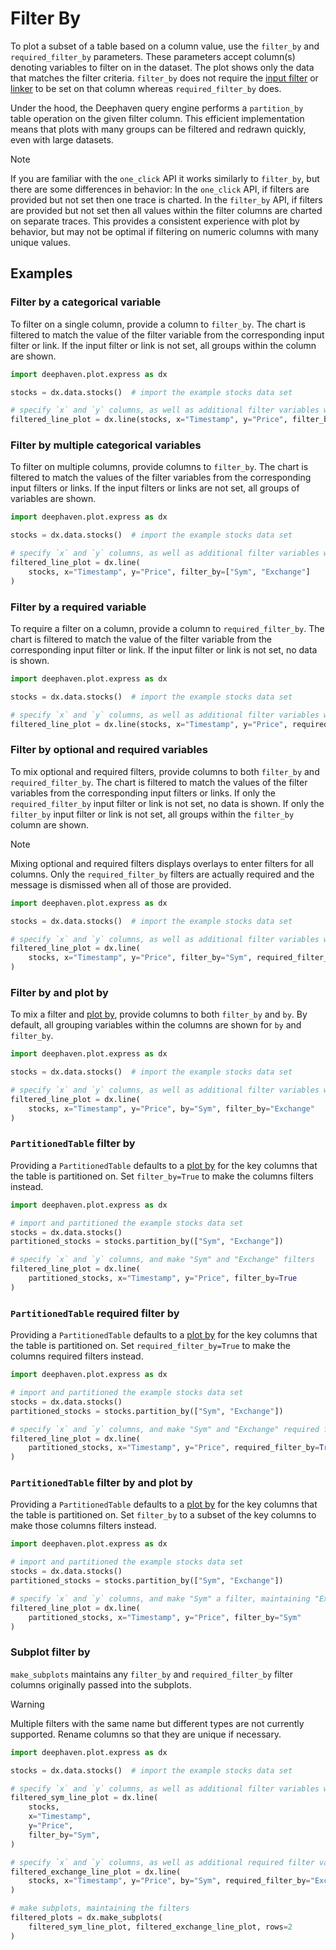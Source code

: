 # Filter By

To plot a subset of a table based on a column value, use the `filter_by` and `required_filter_by` parameters. These parameters accept column(s) denoting variables to filter on in the dataset. The plot shows only the data that matches the filter criteria. `filter_by` does not require the [input filter](https://deephaven.io/core/docs/how-to-guides/user-interface/filters/#input-filters) or [linker](https://deephaven.io/core/docs/how-to-guides/user-interface/filters/#linker) to be set on that column whereas `required_filter_by` does.

Under the hood, the Deephaven query engine performs a `partition_by` table operation on the given filter column. This efficient implementation means that plots with many groups can be filtered and redrawn quickly, even with large datasets.

> [!NOTE]
> If you are familiar with the `one_click` API it works similarly to `filter_by`, but there are some differences in behavior:
> In the `one_click` API, if filters are provided but not set then one trace is charted.
> In the `filter_by` API, if filters are provided but not set then all values within the filter columns are charted on separate traces.
> This provides a consistent experience with plot by behavior, but may not be optimal if filtering on numeric columns with many unique values.

## Examples

### Filter by a categorical variable

To filter on a single column, provide a column to `filter_by`. The chart is filtered to match the value of the filter variable from the corresponding input filter or link. If the input filter or link is not set, all groups within the column are shown.

```python
import deephaven.plot.express as dx

stocks = dx.data.stocks()  # import the example stocks data set

# specify `x` and `y` columns, as well as additional filter variables with `filter_by`
filtered_line_plot = dx.line(stocks, x="Timestamp", y="Price", filter_by="Sym")
```

### Filter by multiple categorical variables

To filter on multiple columns, provide columns to `filter_by`. The chart is filtered to match the values of the filter variables from the corresponding input filters or links. If the input filters or links are not set, all groups of variables are shown.

```python
import deephaven.plot.express as dx

stocks = dx.data.stocks()  # import the example stocks data set

# specify `x` and `y` columns, as well as additional filter variables with `filter_by`
filtered_line_plot = dx.line(
    stocks, x="Timestamp", y="Price", filter_by=["Sym", "Exchange"]
)
```

### Filter by a required variable

To require a filter on a column, provide a column to `required_filter_by`. The chart is filtered to match the value of the filter variable from the corresponding input filter or link. If the input filter or link is not set, no data is shown.

```python skip-test
import deephaven.plot.express as dx

stocks = dx.data.stocks()  # import the example stocks data set

# specify `x` and `y` columns, as well as additional filter variables with `required_filter_by`
filtered_line_plot = dx.line(stocks, x="Timestamp", y="Price", required_filter_by="Sym")
```

### Filter by optional and required variables

To mix optional and required filters, provide columns to both `filter_by` and `required_filter_by`. The chart is filtered to match the values of the filter variables from the corresponding input filters or links. If only the `required_filter_by` input filter or link is not set, no data is shown. If only the `filter_by` input filter or link is not set, all groups within the `filter_by` column are shown.

> [!NOTE]
> Mixing optional and required filters displays overlays to enter filters for all columns. Only the `required_filter_by` filters are actually required and the message is dismissed when all of those are provided.

```python skip-test
import deephaven.plot.express as dx

stocks = dx.data.stocks()  # import the example stocks data set

# specify `x` and `y` columns, as well as additional filter variables with `filter_by` and `required_filter_by`
filtered_line_plot = dx.line(
    stocks, x="Timestamp", y="Price", filter_by="Sym", required_filter_by="Exchange"
)
```

### Filter by and plot by

To mix a filter and [plot by](plot-by.md), provide columns to both `filter_by` and `by`. By default, all grouping variables within the columns are shown for `by` and `filter_by`.

```python
import deephaven.plot.express as dx

stocks = dx.data.stocks()  # import the example stocks data set

# specify `x` and `y` columns, as well as additional filter variables with `filter_by`
filtered_line_plot = dx.line(
    stocks, x="Timestamp", y="Price", by="Sym", filter_by="Exchange"
)
```

### `PartitionedTable` filter by

Providing a `PartitionedTable` defaults to a [plot by](plot-by.md) for the key columns that the table is partitioned on. Set `filter_by=True` to make the columns filters instead.

```python
import deephaven.plot.express as dx

# import and partitioned the example stocks data set
stocks = dx.data.stocks()
partitioned_stocks = stocks.partition_by(["Sym", "Exchange"])

# specify `x` and `y` columns, and make "Sym" and "Exchange" filters
filtered_line_plot = dx.line(
    partitioned_stocks, x="Timestamp", y="Price", filter_by=True
)
```

### `PartitionedTable` required filter by

Providing a `PartitionedTable` defaults to a [plot by](plot-by.md) for the key columns that the table is partitioned on. Set `required_filter_by=True` to make the columns required filters instead.

```python skip-test
import deephaven.plot.express as dx

# import and partitioned the example stocks data set
stocks = dx.data.stocks()
partitioned_stocks = stocks.partition_by(["Sym", "Exchange"])

# specify `x` and `y` columns, and make "Sym" and "Exchange" required filters
filtered_line_plot = dx.line(
    partitioned_stocks, x="Timestamp", y="Price", required_filter_by=True
)
```

### `PartitionedTable` filter by and plot by

Providing a `PartitionedTable` defaults to a [plot by](plot-by.md) for the key columns that the table is partitioned on. Set `filter_by` to a subset of the key columns to make those columns filters instead.

```python
import deephaven.plot.express as dx

# import and partitioned the example stocks data set
stocks = dx.data.stocks()
partitioned_stocks = stocks.partition_by(["Sym", "Exchange"])

# specify `x` and `y` columns, and make "Sym" a filter, maintaining "Exchange" as a plot by
filtered_line_plot = dx.line(
    partitioned_stocks, x="Timestamp", y="Price", filter_by="Sym"
)
```

### Subplot filter by

`make_subplots` maintains any `filter_by` and `required_filter_by` filter columns originally passed into the subplots.

> [!WARNING]
> Multiple filters with the same name but different types are not currently supported. Rename columns so that they are unique if necessary.

```python skip-test
import deephaven.plot.express as dx

stocks = dx.data.stocks()  # import the example stocks data set

# specify `x` and `y` columns, as well as additional filter variables with `filter_by`
filtered_sym_line_plot = dx.line(
    stocks,
    x="Timestamp",
    y="Price",
    filter_by="Sym",
)

# specify `x` and `y` columns, as well as additional required filter variables with `required_filter_by`
filtered_exchange_line_plot = dx.line(
    stocks, x="Timestamp", y="Price", by="Sym", required_filter_by="Exchange"
)

# make subplots, maintaining the filters
filtered_plots = dx.make_subplots(
    filtered_sym_line_plot, filtered_exchange_line_plot, rows=2
)
```
